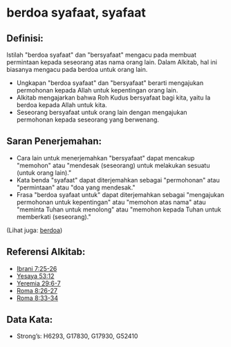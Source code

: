 # berdoa syafaat, syafaat

## Definisi:

Istilah "berdoa syafaat" dan "bersyafaat" mengacu pada membuat permintaan kepada seseorang atas nama orang lain. Dalam Alkitab, hal ini biasanya mengacu pada berdoa untuk orang lain.

* Ungkapan "berdoa syafaat" dan "bersyafaat" berarti mengajukan permohonan kepada Allah untuk kepentingan orang lain.
* Alkitab mengajarkan bahwa Roh Kudus bersyafaat bagi kita, yaitu Ia berdoa kepada Allah untuk kita.
* Seseorang bersyafaat untuk orang lain dengan mengajukan permohonan kepada seseorang yang berwenang.

## Saran Penerjemahan:

* Cara lain untuk menerjemahkan "bersyafaat" dapat mencakup "memohon" atau "mendesak (seseorang) untuk melakukan sesuatu (untuk orang lain)."
* Kata benda "syafaat" dapat diterjemahkan sebagai "permohonan" atau "permintaan" atau "doa yang mendesak."
* Frasa "berdoa syafaat untuk" dapat diterjemahkan sebagai "mengajukan permohonan untuk kepentingan" atau "memohon atas nama" atau "meminta Tuhan untuk menolong" atau "memohon kepada Tuhan untuk memberkati (seseorang)."

(Lihat juga: [berdoa](../kt/pray.md))

## Referensi Alkitab:

* [Ibrani 7:25-26](rc://en/tn/help/heb/07/25)
* [Yesaya 53:12](rc://en/tn/help/isa/53/12)
* [Yeremia 29:6-7](rc://en/tn/help/jer/29/06)
* [Roma 8:26-27](rc://en/tn/help/rom/08/26)
* [Roma 8:33-34](rc://en/tn/help/rom/08/33)

## Data Kata:

* Strong’s: H6293, G17830, G17930, G52410
